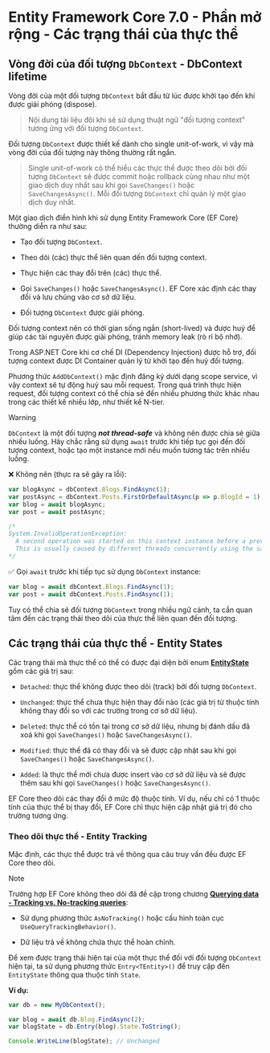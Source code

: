 # Entity Framework Core 7.0 - Phần mở rộng - Các trạng thái của thực thể

## Vòng đời của đối tượng `DbContext` - DbContext lifetime

Vòng đời của một đối tượng `DbContext` bắt đầu từ lúc được khởi tạo đến khi được giải phóng (dispose).

> Nội dung tài liệu đôi khi sẽ sử dụng thuật ngữ "đối tượng context" tương ứng với đối tượng `DbContext`.

Đối tượng `DbContext` được thiết kế dành cho single unit-of-work, vì vậy mà vòng đời của đối tượng này thông thường rất ngắn.

> Single unit-of-work có thể hiểu các thực thể được theo dõi bởi đối tượng `DbContext` sẽ được commit hoặc rollback cùng nhau như một giao dịch duy nhất sau khi gọi `SaveChanges()` hoặc `SaveChangesAsync()`. Mỗi đối tượng `DbContext` chỉ quản lý một giao dịch duy nhất.

Một giao dịch điển hình khi sử dụng Entity Framework Core (EF Core) thường diễn ra như sau:

- Tạo đối tượng `DbContext`.

- Theo dõi (các) thực thể liên quan dến đối tượng context.

- Thực hiện các thay đổi trên (các) thực thể.

- Gọi `SaveChanges()` hoặc `SaveChangesAsync()`. EF Core xác định các thay đổi và lưu chúng vào cơ sở dữ liệu.

- Đối tượng `DbContext` được giải phóng.

Đối tượng context nên có thời gian sống ngắn (short-lived) và được huỷ để giúp các tài nguyên được giải phóng, tránh memory leak (rò rỉ bộ nhớ).

Trong ASP.NET Core khi cơ chế DI (Dependency Injection) được hỗ trợ, đối tượng context được DI Container quản lý từ khởi tạo đến huỷ đối tượng. 

Phương thức `AddDbContext()` mặc định đăng ký dưới dạng scope service, vì vậy context sẽ tự động huỷ sau mỗi request. Trong quá trình thực hiện request, đối tượng context có thể chia sẻ đến nhiều phương thức khác nhau trong các thiết kế nhiều lớp, như thiết kế N-tier.


> [!Warning]
> `DbContext` là một đối tượng **_not thread-safe_** và không nên được chia sẻ giữa nhiều luồng. Hãy chắc rằng sử dụng `await` trước khi tiếp tục gọi đến đối tượng context, hoặc tạo một instance mới nếu muốn tương tác trên nhiều luồng.
>
> :x: Không nên (thực ra sẽ gây ra lỗi):
>
> ```ts
> var blogAsync = dbContext.Blogs.FindAsync(1);
> var postAsync = dbContext.Posts.FirstOrDefaultAsync(p => p.BlogId = 1);
> var blog = await blogAsync;
> var post = await postAsync;
>
> /*
> System.InvalidOperationException:
>   A second operation was started on this context instance before a previous operation completed.
>   This is usually caused by different threads concurrently using the same instance of DbContext
> */
> ```
>
> :white_check_mark: Gọi `await` trước khi tiếp tục sử dụng `DbContext` instance:
>
> ```ts
> var blog = await dbContext.Blogs.FindAsync(1);
> var post = await dbContext.Posts.FindAsync(1);
> ```

Tuy có thể chia sẻ đối tượng `DbContext` trong nhiều ngữ cảnh, ta cần quan tâm đến các trạng thái theo dõi của thực thể liên quan đến đối tượng.

## Các trạng thái của thực thể - Entity States

Các trạng thái mà thực thể có thể có được đại diện bởi enum [**EntityState**](https://learn.microsoft.com/en-us/dotnet/api/microsoft.entityframeworkcore.entitystate?view=efcore-9.0) gồm các giá trị sau:

- `Detached`: thực thể không được theo dõi (track) bởi đối tượng `DbContext`.

- `Unchanged`: thực thể chưa thực hiện thay đổi nào (các giá trị từ thuộc tính không thay đổi so với các trường trong cơ sở dữ liệu).

- `Deleted`: thực thể có tồn tại trong cơ sở dữ liệu, nhưng bị đánh dấu đã xoá khi gọi `SaveChanges()` hoặc `SaveChangesAsync()`.

- `Modified`: thực thể đã có thay đổi và sẽ được cập nhật sau khi gọi `SaveChanges()` hoặc `SaveChangesAsync()`.

- `Added`: là thực thể mới chưa được insert vào cơ sở dữ liệu và sẽ được thêm sau khi gọi `SaveChanges()` hoặc `SaveChangesAsync()`.

EF Core theo dõi các thay đổi ở mức độ thuộc tính. Ví dụ, nếu chỉ có 1 thuộc tính của thực thể bị thay đổi, EF Core chỉ thực hiện cập nhật giá trị đó cho trường tương ứng.

### Theo dõi thực thể - Entity Tracking

Mặc định, các thực thể được trả về thông qua câu truy vấn đều được EF Core theo dõi. 

> [!Note]
> Trường hợp EF Core không theo dõi đã đề cập trong chương [**Querying data - Tracking vs. No-tracking queries**](https://github.com/hoaiandnd/entity-framework-core-7/blob/main/8_efcore7_querying_data.md#tracking-vs-no-tracking-queries):
>
> - Sử dụng phương thức `AsNoTracking()` hoặc cấu hình toàn cục `UseQueryTrackingBehavior()`.
>
> - Dữ liệu trả về không chứa thực thể hoàn chỉnh.

Để xem được trạng thái hiện tại của một thực thể đối với đối tượng `DbContext` hiện tại, ta sử dụng phương thức `Entry<TEntity>()` để truy cập đến `EntityState` thông qua thuộc tính `State`.

**Ví dụ:**

```ts
var db = new MyDbContext();

var blog = await db.Blog.FindAsync(2);
var blogState = db.Entry(blog).State.ToString();

Console.WriteLine(blogState); // Unchanged
```
















